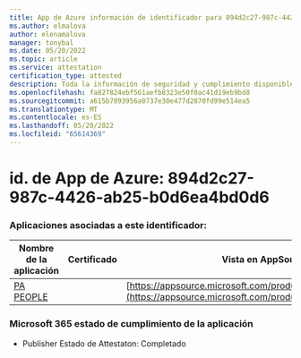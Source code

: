 ```yaml
---
title: App de Azure información de identificador para 894d2c27-987c-4426-ab25-b0d6ea4bd0d6
ms.author: elmalova
author: elenamalova
manager: tonybal
ms.date: 05/20/2022
ms.topic: article
ms.service: attestation
certification_type: attested
description: Toda la información de seguridad y cumplimiento disponible para 894d2c27-987c-4426-ab25-b0d6ea4bd0d6.
ms.openlocfilehash: fa827824ebf561aefb8323e50f0ac41d19eb9bd8
ms.sourcegitcommit: a615b7893956a0737e30e477d2870fd99e514ea5
ms.translationtype: MT
ms.contentlocale: es-ES
ms.lasthandoff: 05/20/2022
ms.locfileid: "65614369"
---
```

# <a name="azure-app-id-894d2c27-987c-4426-ab25-b0d6ea4bd0d6"></a>id. de App de Azure: 894d2c27-987c-4426-ab25-b0d6ea4bd0d6


### <a name="apps-associated-with-this-id"></a>Aplicaciones asociadas a este identificador:
| **Nombre de la aplicación** | **Certificado** | **Vista en AppSource** |
|--------------|---------------|-----------------------|
| [PA PEOPLE](../forward/WA200002948.md) |  | [https://appsource.microsoft.com/product/office/WA200002948](https://appsource.microsoft.com/product/office/WA200002948) |

### <a name="microsoft-365-app-compliance-status"></a>Microsoft 365 estado de cumplimiento de la aplicación
- Publisher Estado de Attestaton: Completado
